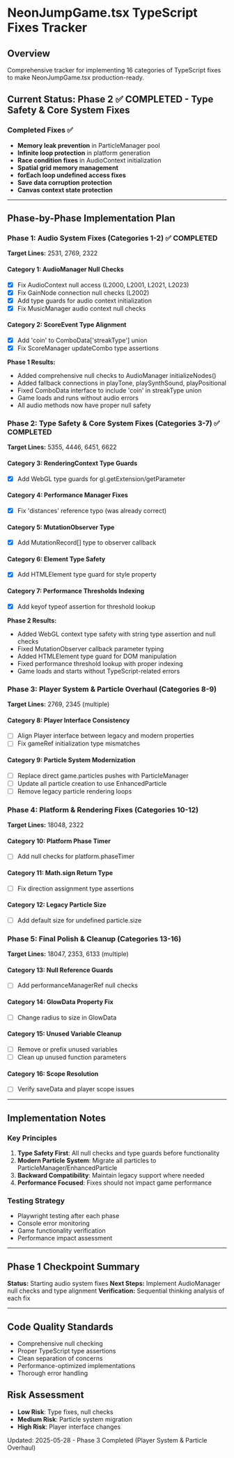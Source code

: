 # NeonJumpGame.tsx TypeScript Fixes Tracker

## Overview
Comprehensive tracker for implementing 16 categories of TypeScript fixes to make NeonJumpGame.tsx production-ready.

## Current Status: Phase 2 ✅ COMPLETED - Type Safety & Core System Fixes

### Completed Fixes ✅
- **Memory leak prevention** in ParticleManager pool
- **Infinite loop protection** in platform generation
- **Race condition fixes** in AudioContext initialization
- **Spatial grid memory management**
- **forEach loop undefined access fixes**
- **Save data corruption protection**
- **Canvas context state protection**

---

## Phase-by-Phase Implementation Plan

### Phase 1: Audio System Fixes (Categories 1-2) ✅ COMPLETED
**Target Lines:** 2531, 2769, 2322

#### Category 1: AudioManager Null Checks
- [x] Fix AudioContext null access (L2000, L2001, L2021, L2023)
- [x] Fix GainNode connection null checks (L2002)
- [x] Add type guards for audio context initialization
- [x] Fix MusicManager audio context null checks

#### Category 2: ScoreEvent Type Alignment
- [x] Add 'coin' to ComboData['streakType'] union
- [x] Fix ScoreManager updateCombo type assertions

**Phase 1 Results:**
- Added comprehensive null checks to AudioManager initializeNodes()
- Added fallback connections in playTone, playSynthSound, playPositional
- Fixed ComboData interface to include 'coin' in streakType union
- Game loads and runs without audio errors
- All audio methods now have proper null safety

### Phase 2: Type Safety & Core System Fixes (Categories 3-7) ✅ COMPLETED
**Target Lines:** 5355, 4446, 6451, 6622

#### Category 3: RenderingContext Type Guards
- [x] Add WebGL type guards for gl.getExtension/getParameter

#### Category 4: Performance Manager Fixes
- [x] Fix 'distances' reference typo (was already correct)

#### Category 5: MutationObserver Type
- [x] Add MutationRecord[] type to observer callback

#### Category 6: Element Type Safety
- [x] Add HTMLElement type guard for style property

#### Category 7: Performance Thresholds Indexing
- [x] Add keyof typeof assertion for threshold lookup

**Phase 2 Results:**
- Added WebGL context type safety with string type assertion and null checks
- Fixed MutationObserver callback parameter typing
- Added HTMLElement type guard for DOM manipulation
- Fixed performance threshold lookup with proper indexing
- Game loads and starts without TypeScript-related errors

### Phase 3: Player System & Particle Overhaul (Categories 8-9)
**Target Lines:** 2769, 2345 (multiple)

#### Category 8: Player Interface Consistency
- [ ] Align Player interface between legacy and modern properties
- [ ] Fix gameRef initialization type mismatches

#### Category 9: Particle System Modernization
- [ ] Replace direct game.particles pushes with ParticleManager
- [ ] Update all particle creation to use EnhancedParticle
- [ ] Remove legacy particle rendering loops

### Phase 4: Platform & Rendering Fixes (Categories 10-12)
**Target Lines:** 18048, 2322

#### Category 10: Platform Phase Timer
- [ ] Add null checks for platform.phaseTimer

#### Category 11: Math.sign Return Type
- [ ] Fix direction assignment type assertions

#### Category 12: Legacy Particle Size
- [ ] Add default size for undefined particle.size

### Phase 5: Final Polish & Cleanup (Categories 13-16)
**Target Lines:** 18047, 2353, 6133 (multiple)

#### Category 13: Null Reference Guards
- [ ] Add performanceManagerRef null checks

#### Category 14: GlowData Property Fix
- [ ] Change radius to size in GlowData

#### Category 15: Unused Variable Cleanup
- [ ] Remove or prefix unused variables
- [ ] Clean up unused function parameters

#### Category 16: Scope Resolution
- [ ] Verify saveData and player scope issues

---

## Implementation Notes

### Key Principles
1. **Type Safety First**: All null checks and type guards before functionality
2. **Modern Particle System**: Migrate all particles to ParticleManager/EnhancedParticle
3. **Backward Compatibility**: Maintain legacy support where needed
4. **Performance Focused**: Fixes should not impact game performance

### Testing Strategy
- Playwright testing after each phase
- Console error monitoring
- Game functionality verification
- Performance impact assessment

---

## Phase 1 Checkpoint Summary
**Status:** Starting audio system fixes
**Next Steps:** Implement AudioManager null checks and type alignment
**Verification:** Sequential thinking analysis of each fix

---

## Code Quality Standards
- Comprehensive null checking
- Proper TypeScript type assertions
- Clean separation of concerns
- Performance-optimized implementations
- Thorough error handling

## Risk Assessment
- **Low Risk**: Type fixes, null checks
- **Medium Risk**: Particle system migration
- **High Risk**: Player interface changes

Updated: 2025-05-28 - Phase 3 Completed (Player System & Particle Overhaul)